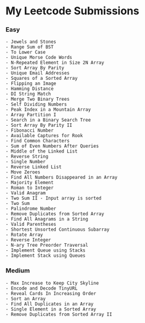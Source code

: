# My Leetcode Submissions

### Easy

	- Jewels and Stones
	- Range Sum of BST
	- To Lower Case
	- Unique Morse Code Words
	- N-Repeated Element in Size 2N Array
	- Sort Array By Parity 
	- Unique Email Addresses
	- Squares of a Sorted Array
	- Flipping an Image
	- Hamming Distance 
	- DI String Match 
	- Merge Two Binary Trees
	- Self Dividing Numbers 
	- Peak Index in a Mountain Array 
	- Array Partition I 
	- Search in a Binary Search Tree
	- Sort Array By Parity II
	- Fibonacci Number  
	- Available Captures for Rook  
	- Find Common Characters 
	- Sum of Even Numbers After Queries 
	- Middle of the Linked List 
	- Reverse String 
	- Single Number 
	- Reverse Linked List 
	- Move Zeroes    
	- Find All Numbers Disappeared in an Array
	- Majority Element 
	- Roman to Integer  
	- Valid Anagram 
	- Two Sum II - Input array is sorted 
	- Two Sum 
	- Palindrome Number 
	- Remove Duplicates from Sorted Array
	- Find All Anagrams in a String
	- Valid Parentheses 
	- Shortest Unsorted Continuous Subarray
	- Rotate Array  
	- Reverse Integer 
	- N-ary Tree Preorder Traversal 
	- Implement Queue using Stacks
	- Implement Stack using Queues
  
### Medium
	
	- Max Increase to Keep City Skyline
	- Encode and Decode TinyURL
	- Reveal Cards In Increasing Order
	- Sort an Array   
	- Find All Duplicates in an Array 
	- Single Element in a Sorted Array
	- Remove Duplicates from Sorted Array II 
